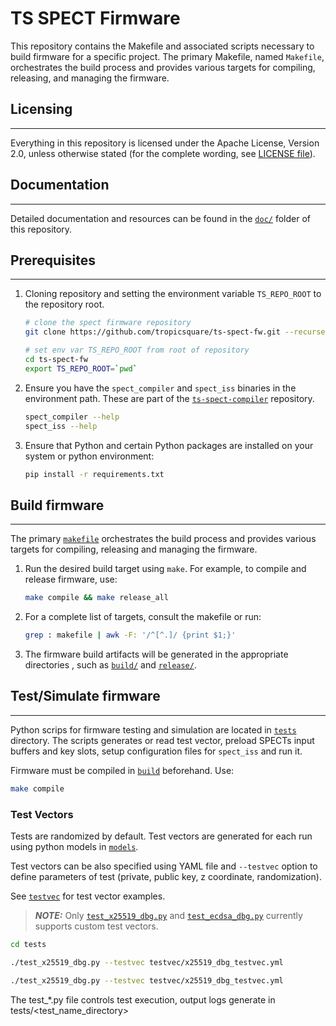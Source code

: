 # TS SPECT Firmware

This repository contains the Makefile and associated scripts necessary to build firmware for a specific project. The primary Makefile, named `Makefile`, orchestrates the build process and provides various targets for compiling, releasing, and managing the firmware.

## Licensing
---
Everything in this repository is licensed under the Apache License, Version 2.0, unless otherwise stated (for the complete wording, see [LICENSE file](LICENSE)).

## Documentation
---
Detailed documentation and resources can be found in the [`doc/`](doc/) folder
of this repository.

## Prerequisites
---
1. Cloning repository and setting the environment variable `TS_REPO_ROOT` to the repository root.

   ```bash
   # clone the spect firmware repository 
   git clone https://github.com/tropicsquare/ts-spect-fw.git --recurse-submodules

   # set env var TS_REPO_ROOT from root of repository
   cd ts-spect-fw
   export TS_REPO_ROOT=`pwd`
   ```

2. Ensure you have the `spect_compiler` and `spect_iss` binaries in the environment path. These are part
of the [`ts-spect-compiler`](https://github.com/tropicsquare/ts-spect-compiler)
repository.

   ```bash
   spect_compiler --help
   spect_iss --help
   ```

3. Ensure that Python and certain Python packages are installed on your system or python environment:
   ```bash
   pip install -r requirements.txt
   ```

## Build firmware
---
The primary [`makefile`](makefile) orchestrates the build process and provides
various targets for compiling, releasing and managing the firmware.


1. Run the desired build target using `make`. For example, to compile and
release firmware, use:

   ```bash
   make compile && make release_all
   ```

2. For a complete list of targets, consult the makefile or run:
   ```bash
   grep : makefile | awk -F: '/^[^.]/ {print $1;}'
   ```

3. The firmware build artifacts will be generated in the appropriate directories
, such as [`build/`](build/) and [`release/`](release/).

## Test/Simulate firmware
---
Python scrips for firmware testing and simulation are located in [`tests`](tests) directory. The scripts generates or read test vector, preload SPECTs input buffers and key slots, setup configuration files for `spect_iss` and run it.

Firmware must be compiled in [`build`](build) beforehand. Use:

   ```bash
   make compile
   ```

### Test Vectors

Tests are randomized by default. Test vectors are generated for each run using python models in [`models`](tests/models). 

Test vectors can be also specified using YAML file and `--testvec` option to define parameters of test (private, public key, z coordinate, randomization). 

See [`testvec`](tests/testvec) for test vector examples.

> **_NOTE:_** Only [`test_x25519_dbg.py`](tests/test_x25519_dbg.py) and [`test_ecdsa_dbg.py`](tests/test_ecdsa_dbg.py) currently supports custom test vectors.


   ```bash
   cd tests
   ```
   
   ```bash
   ./test_x25519_dbg.py --testvec testvec/x25519_dbg_testvec.yml
   ```

   ```bash
   ./test_x25519_dbg.py --testvec testvec/x25519_dbg_testvec.yml
   ```

   The test_*.py file controls test execution, output logs generate in tests/<test_name_directory> 
